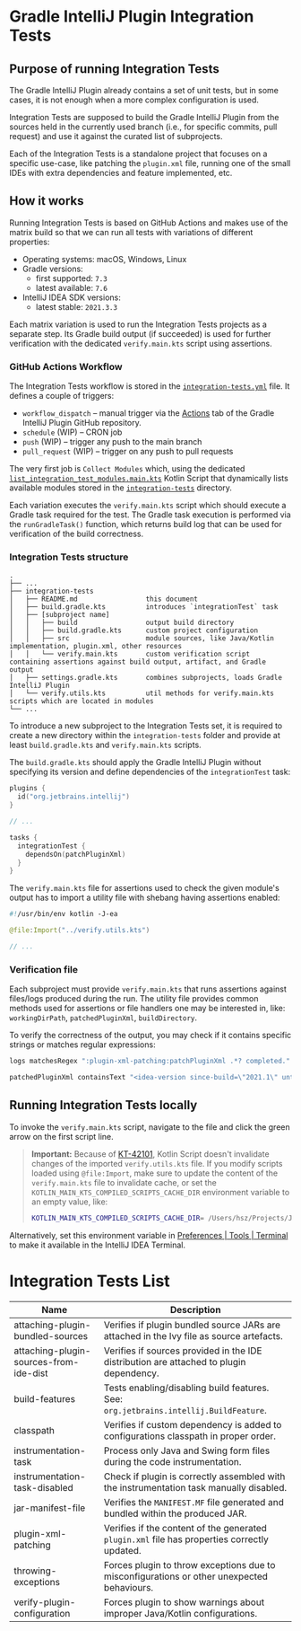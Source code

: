 # Gradle IntelliJ Plugin Integration Tests

## Purpose of running Integration Tests

The Gradle IntelliJ Plugin already contains a set of unit tests, but in some cases, it is not enough when a more complex configuration is used.

Integration Tests are supposed to build the Gradle IntelliJ Plugin from the sources held in the currently used branch (i.e., for specific commits, pull request) and use it against the curated list of subprojects.

Each of the Integration Tests is a standalone project that focuses on a specific use-case, like patching the `plugin.xml` file, running one of the small IDEs with extra dependencies and feature implemented, etc.

## How it works

Running Integration Tests is based on GitHub Actions and makes use of the matrix build so that we can run all tests with variations of different properties:
- Operating systems: macOS, Windows, Linux
- Gradle versions:
  - first supported: `7.3`
  - latest available: `7.6`
- IntelliJ IDEA SDK versions:
  - latest stable: `2021.3.3`

Each matrix variation is used to run the Integration Tests projects as a separate step. Its Gradle build output (if succeeded) is used for further verification with the dedicated `verify.main.kts` script using assertions.

### GitHub Actions Workflow

The Integration Tests workflow is stored in the [`integration-tests.yml`](../.github/workflows/integration-tests.yml) file.
It defines a couple of triggers:
- `workflow_dispatch` – manual trigger via the [Actions](https://github.com/JetBrains/gradle-intellij-plugin/actions) tab of the Gradle IntelliJ Plugin GitHub repository.
- `schedule` (WIP) – CRON job
- `push` (WIP) – trigger any push to the main branch
- `pull_request` (WIP) – trigger on any push to pull requests

The very first job is `Collect Modules` which, using the dedicated [`list_integration_test_modules.main.kts`](../.github/scripts/list_integration_test_modules.main.kts) Kotlin Script that dynamically lists available modules stored in the [`integration-tests`](../integration-tests) directory.

Each variation executes the `verify.main.kts` script which should execute a Gradle task required for the test.
The Gradle task execution is performed via the `runGradleTask()` function, which returns build log that can be used for verification of the build correctness.

### Integration Tests structure

```
.
├── ...
├── integration-tests
│   ├── README.md                 this document
│   ├── build.gradle.kts          introduces `integrationTest` task
│   ├── [subproject name]
│   │   ├── build                 output build directory
│   │   ├── build.gradle.kts      custom project configuration
│   │   ├── src                   module sources, like Java/Kotlin implementation, plugin.xml, other resources
│   │   └── verify.main.kts       custom verification script containing assertions against build output, artifact, and Gradle output
│   ├── settings.gradle.kts       combines subprojects, loads Gradle IntelliJ Plugin
│   └── verify.utils.kts          util methods for verify.main.kts scripts which are located in modules
└── ...
```

To introduce a new subproject to the Integration Tests set, it is required to create a new directory within the `integration-tests` folder and provide at least `build.gradle.kts` and `verify.main.kts` scripts.

The `build.gradle.kts` should apply the Gradle IntelliJ Plugin without specifying its version and define dependencies of the `integrationTest` task:

```kotlin
plugins {
  id("org.jetbrains.intellij")
}

// ...

tasks {
  integrationTest {
    dependsOn(patchPluginXml)
  }
}
```

The `verify.main.kts` file for assertions used to check the given module's output has to import a utility file with shebang having assertions enabled:

```kotlin
#!/usr/bin/env kotlin -J-ea

@file:Import("../verify.utils.kts")

// ...
```

### Verification file

Each subproject must provide `verify.main.kts` that runs assertions against files/logs produced during the run.
The utility file provides common methods used for assertions or file handlers one may be interested in, like: `workingDirPath`, `patchedPluginXml`, `buildDirectory`.

To verify the correctness of the output, you may check if it contains specific strings or matches regular expressions:

```kotlin
logs matchesRegex ":plugin-xml-patching:patchPluginXml .*? completed."

patchedPluginXml containsText "<idea-version since-build=\"2021.1\" until-build=\"2021.3.*\" />"
```

## Running Integration Tests locally

To invoke the `verify.main.kts` script, navigate to the file and click the green arrow on the first script line.

> **Important:** Because of [KT-42101](https://youtrack.jetbrains.com/issue/KT-42101), Kotlin Script doesn't invalidate changes of the imported `verify.utils.kts` file.
> If you modify scripts loaded using `@file:Import`, make sure to update the content of the `verify.main.kts` file to invalidate cache, or set the `KOTLIN_MAIN_KTS_COMPILED_SCRIPTS_CACHE_DIR` environment variable to an empty value, like:
> ```Bash
> KOTLIN_MAIN_KTS_COMPILED_SCRIPTS_CACHE_DIR= /Users/hsz/Projects/JetBrains/gradle-intellij-plugin/integration-tests/instrumentation-task/verify.main.kts
> ```

Alternatively, set this environment variable in [Preferences | Tools | Terminal](jetbrains://idea/settings?name=Tools--Terminal) to make it available in the IntelliJ IDEA Terminal.

# Integration Tests List

| Name                                   | Description                                                                                  |
|----------------------------------------|----------------------------------------------------------------------------------------------|
| attaching-plugin-bundled-sources       | Verifies if plugin bundled source JARs are attached in the Ivy file as source artefacts.     |
| attaching-plugin-sources-from-ide-dist | Verifies if sources provided in the IDE distribution are attached to plugin dependency.      |
| build-features                         | Tests enabling/disabling build features. See: `org.jetbrains.intellij.BuildFeature`.         |
| classpath                              | Verifies if custom dependency is added to configurations classpath in proper order.          |
| instrumentation-task                   | Process only Java and Swing form files during the code instrumentation.                      |
| instrumentation-task-disabled          | Check if plugin is correctly assembled with the instrumentation task manually disabled.      |
| jar-manifest-file                      | Verifies the `MANIFEST.MF` file generated and bundled within the produced JAR.               |
| plugin-xml-patching                    | Verifies if the content of the generated `plugin.xml` file has properties correctly updated. |
| throwing-exceptions                    | Forces plugin to throw exceptions due to misconfigurations or other unexpected behaviours.   |
| verify-plugin-configuration            | Forces plugin to show warnings about improper Java/Kotlin configurations.                    |
